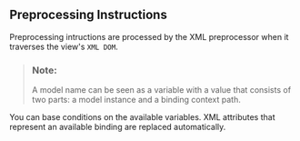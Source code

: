 <!-- loioc27d49caa48e424eb75391ae85da2134 -->

## Preprocessing Instructions

Preprocessing intructions are processed by the XML preprocessor when it traverses the view's `XML DOM`.

> ### Note:  
> A model name can be seen as a variable with a value that consists of two parts: a model instance and a binding context path.

You can base conditions on the available variables. XML attributes that represent an available binding are replaced automatically.


